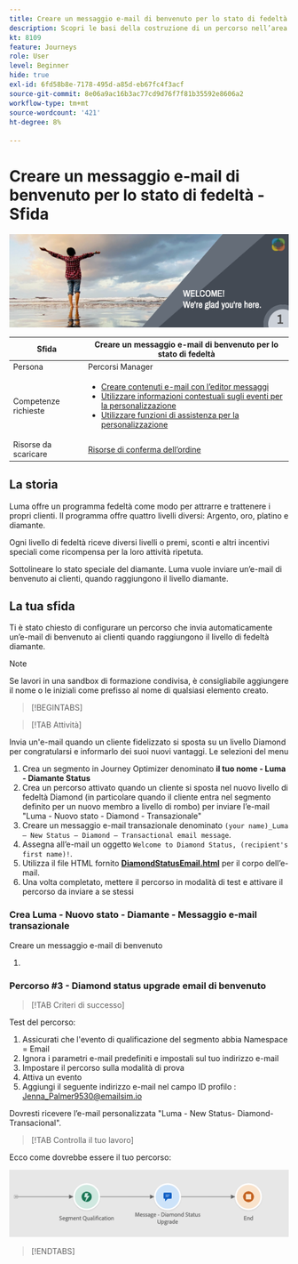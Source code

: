 ```yaml
---
title: Creare un messaggio e-mail di benvenuto per lo stato di fedeltà - Sfida
description: Scopri le basi della costruzione di un percorso nell’area di lavoro del percorso.
kt: 8109
feature: Journeys
role: User
level: Beginner
hide: true
exl-id: 6fd58b8e-7178-495d-a85d-eb67fc4f3acf
source-git-commit: 8e06a9ac16b3ac77cd9d76f7f81b35592e8606a2
workflow-type: tm+mt
source-wordcount: '421'
ht-degree: 8%

---
```


# Creare un messaggio e-mail di benvenuto per lo stato di fedeltà - Sfida

![Messaggio e-mail di benvenuto per lo stato di fedeltà AJO - Banner della sfida](/help/challenges/assets/email-assets/luma-transactional-onboarding-1.png)

| Sfida | Creare un messaggio e-mail di benvenuto per lo stato di fedeltà |
|---|---|
| Persona | Percorsi Manager |
| Competenze richieste | <ul><li>[Creare contenuti e-mail con l’editor messaggi](https://experienceleague.adobe.com/docs/journey-optimizer-learn/tutorials/create-messages/create-email-content-with-the-message-editor.html?lang=en)</li> <li>[Utilizzare informazioni contestuali sugli eventi per la personalizzazione](https://experienceleague.adobe.com/docs/journey-optimizer-learn/tutorials/personalize-content/use-contextual-event-information-for-personalization.html?lang=en)</li><li>[Utilizzare funzioni di assistenza per la personalizzazione](https://experienceleague.adobe.com/docs/journey-optimizer-learn/tutorials/personalize-content/use-helper-functions-for-personalization.html?lang=en)</li></ul> |
| Risorse da scaricare | [Risorse di conferma dell’ordine](/help/challenges/assets/email-assets/order-confirmation-assets.zip) |

## La storia

Luma offre un programma fedeltà come modo per attrarre e trattenere i propri clienti. Il programma offre quattro livelli diversi: Argento, oro, platino e diamante.

Ogni livello di fedeltà riceve diversi livelli o premi, sconti e altri incentivi speciali come ricompensa per la loro attività ripetuta.

Sottolineare lo stato speciale del diamante. Luma vuole inviare un’e-mail di benvenuto ai clienti, quando raggiungono il livello diamante.

## La tua sfida

Ti è stato chiesto di configurare un percorso che invia automaticamente un’e-mail di benvenuto ai clienti quando raggiungono il livello di fedeltà diamante.

>[!NOTE]
> Se lavori in una sandbox di formazione condivisa, è consigliabile aggiungere il nome o le iniziali come prefisso al nome di qualsiasi elemento creato.

>[!BEGINTABS]

>[!TAB Attività]

Invia un&#39;e-mail quando un cliente fidelizzato si sposta su un livello Diamond per congratularsi e informarlo dei suoi nuovi vantaggi. Le selezioni del menu 

1. Crea un segmento in Journey Optimizer denominato **il tuo nome - Luma - Diamante Status**
2. Crea un percorso attivato quando un cliente si sposta nel nuovo livello di fedeltà Diamond (in particolare quando il cliente entra nel segmento definito per un nuovo membro a livello di rombo) per inviare l’e-mail &quot;Luma - Nuovo stato - Diamond - Transazionale&quot;
1. Creare un messaggio e-mail transazionale denominato `(your name)_Luma – New Status – Diamond – Transactional email message`.
2. Assegna all’e-mail un oggetto `Welcome to Diamond Status, (recipient's first name)!`.
3. Utilizza il file HTML fornito **[DiamondStatusEmail.html](/help/challenges/assets/email-assets/DiamondStatusEmail.html)** per il corpo dell’e-mail.
3. Una volta completato, mettere il percorso in modalità di test e attivare il percorso da inviare a se stessi  


### Crea Luma - Nuovo stato - Diamante - Messaggio e-mail transazionale

Creare un messaggio e-mail di benvenuto

1. 

### **Percorso #3 - Diamond status upgrade email di benvenuto**


>[!TAB Criteri di successo]

Test del percorso:

1. Assicurati che l&#39;evento di qualificazione del segmento abbia Namespace = Email
2. Ignora i parametri e-mail predefiniti e impostali sul tuo indirizzo e-mail
3. Impostare il percorso sulla modalità di prova
4. Attiva un evento
5. Aggiungi il seguente indirizzo e-mail nel campo ID profilo : Jenna_Palmer9530@emailsim.io

Dovresti ricevere l’e-mail personalizzata &quot;Luma - New Status- Diamond-Transacional&quot;.

>[!TAB Controlla il tuo lavoro]

Ecco come dovrebbe essere il tuo percorso:

![Percorso Diamond-status-upgrade](/help/challenges/assets/journey-luma-diamond-status-upgrade.png)

>[!ENDTABS]
